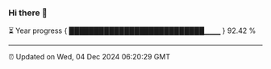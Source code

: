 ### Hi there 👋

⏳ Year progress { ███████████████████████████▁▁▁ } 92.42 %

---

⏰ Updated on Wed, 04 Dec 2024 06:20:29 GMT

